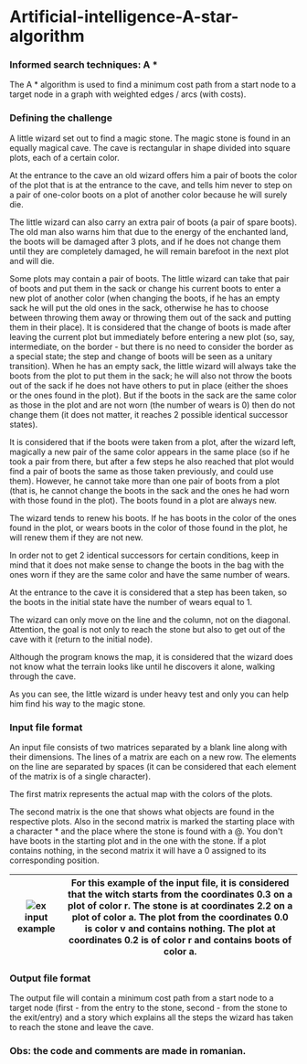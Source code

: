 # Artificial-intelligence-A-star-algorithm
### Informed search techniques: A *
The A * algorithm is used to find a minimum cost path from a start node to a target node in a graph with weighted edges / arcs (with costs).

### Defining the challenge
A little wizard set out to find a magic stone. The magic stone is found in an equally magical cave. The cave is rectangular in shape divided into square plots, each of a certain color. 

At the entrance to the cave an old wizard offers him a pair of boots the color of the plot that is at the entrance to the cave, and tells him never to step on a pair of one-color boots on a plot of another color because he will surely die. 

The little wizard can also carry an extra pair of boots (a pair of spare boots). The old man also warns him that due to the energy of the enchanted land, the boots will be damaged after 3 plots, and if he does not change them until they are completely damaged, he will remain barefoot in the next plot and will die. 

Some plots may contain a pair of boots. The little wizard can take that pair of boots and put them in the sack or change his current boots to enter a new plot of another color (when changing the boots, if he has an empty sack he will put the old ones in the sack, otherwise he has to choose between throwing them away or throwing them out of the sack and putting them in their place). It is considered that the change of boots is made after leaving the current plot but immediately before entering a new plot (so, say, intermediate, on the border - but there is no need to consider the border as a special state; the step and change of boots will be seen as a unitary transition). When he has an empty sack, the little wizard will always take the boots from the plot to put them in the sack; he will also not throw the boots out of the sack if he does not have others to put in place (either the shoes or the ones found in the plot). But if the boots in the sack are the same color as those in the plot and are not worn (the number of wears is 0) then do not change them (it does not matter, it reaches 2 possible identical successor states).

It is considered that if the boots were taken from a plot, after the wizard left, magically a new pair of the same color appears in the same place (so if he took a pair from there, but after a few steps he also reached that plot would find a pair of boots the same as those taken previously, and could use them). However, he cannot take more than one pair of boots from a plot (that is, he cannot change the boots in the sack and the ones he had worn with those found in the plot). The boots found in a plot are always new.

The wizard tends to renew his boots. If he has boots in the color of the ones found in the plot, or wears boots in the color of those found in the plot, he will renew them if they are not new.

In order not to get 2 identical successors for certain conditions, keep in mind that it does not make sense to change the boots in the bag with the ones worn if they are the same color and have the same number of wears.

At the entrance to the cave it is considered that a step has been taken, so the boots in the initial state have the number of wears equal to 1.

The wizard can only move on the line and the column, not on the diagonal. Attention, the goal is not only to reach the stone but also to get out of the cave with it (return to the initial node).

Although the program knows the map, it is considered that the wizard does not know what the terrain looks like until he discovers it alone, walking through the cave.

As you can see, the little wizard is under heavy test and only you can help him find his way to the magic stone.

### Input file format
An input file consists of two matrices separated by a blank line along with their dimensions. The lines of a matrix are each on a new row. The elements on the line are separated by spaces (it can be considered that each element of the matrix is of a single character). 

The first matrix represents the actual map with the colors of the plots. 

The second matrix is the one that shows what objects are found in the respective plots. Also in the second matrix is marked the starting place with a character * and the place where the stone is found with a @. You don't have boots in the starting plot and in the one with the stone. If a plot contains nothing, in the second matrix it will have a 0 assigned to its corresponding position.

| ![ex](https://user-images.githubusercontent.com/57111995/86340140-26f82b00-bc5d-11ea-9683-922490bce4de.png) input example  | For this example of the input file, it is considered that the witch starts from the coordinates 0.3 on a plot of color r. The stone is at coordinates 2.2 on a plot of color a. The plot from the coordinates 0.0 is color v and contains nothing. The plot at coordinates 0.2 is of color r and contains boots of color a. |
|-|-|

### Output file format
The output file will contain a minimum cost path from a start node to a target node (first - from the entry to the stone, second - from the stone to the exit/entry) and a story which explains all the steps the wizard has taken to reach the stone and leave the cave.

### Obs: the code and comments are made in romanian.
